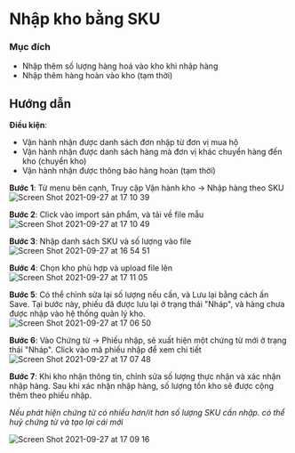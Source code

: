# Nhập kho bằng SKU
### Mục đích
- Nhập thêm số lượng hàng hoá vào kho khi nhập hàng 
- Nhập thêm hàng hoàn vào kho (tạm thời)

## Hướng dẫn
**Điều kiện**:
- Vận hành nhận được danh sách đơn nhập từ đơn vị mua hộ
- Vận hành nhận được danh sách hàng mà đơn vị khác chuyển hàng đến kho (chuyển kho)
- Vận hành nhận được thông báo hàng hoàn (tạm thời)
  
**Bước 1**: Từ menu bên cạnh, Truy cập Vận hành kho -> Nhập hàng theo SKU
![Screen Shot 2021-09-27 at 17 10 39](https://user-images.githubusercontent.com/24457565/134891401-3099924b-860b-437d-9b86-8b35bba5d039.png)


**Bước 2**:  Click vào import sản phẩm, và tải về file mẫu 
![Screen Shot 2021-09-27 at 17 10 49](https://user-images.githubusercontent.com/24457565/134891474-2f05e64c-0cc1-48a8-b912-6b5336ab9340.png)


**Bước 3**: Nhập danh sách SKU và số lượng vào file 
![Screen Shot 2021-09-27 at 16 54 51](https://user-images.githubusercontent.com/24457565/134891509-969c1c2f-99a7-433f-8e04-7baeecbd68e0.png)


**Bước 4**: Chọn kho phù hợp và upload file lên
![Screen Shot 2021-09-27 at 17 11 05](https://user-images.githubusercontent.com/24457565/134891623-7e3c0d6a-b5a0-494d-8402-593661feb2f4.png)

**Bước 5**: Có thể chỉnh sửa lại số lượng nếu cần, và Lưu lại bằng cách ấn Save.
Tại bước này, phiếu đã được lưu lại ở trạng thái "Nháp", và hàng chưa được nhập vào hệ thống quản lý kho.
![Screen Shot 2021-09-27 at 17 06 50](https://user-images.githubusercontent.com/24457565/134891678-f290b1dc-1924-481a-b1cd-a9247a50278b.png)

**Bước 6**: Vào Chứng từ -> Phiếu nhập, sẽ xuất hiện một chứng từ mới ở trạng thái "Nháp".
Click vào mã phiếu nhập để xem chi tiết
![Screen Shot 2021-09-27 at 17 07 48](https://user-images.githubusercontent.com/24457565/134891724-a07ba1e7-22e6-4e93-b92c-520656490f79.png)

**Bước 7**: Khi kho nhận thông tin, chỉnh sửa số lượng thực nhận và xác nhận nhập hàng.
Sau khi xác nhận nhập hàng, số lượng tồn kho sẽ được cộng thêm theo phiếu nhập.

*Nếu phát hiện chứng từ có nhiều hơn/ít hơn số lượng SKU cần nhập. có thể huỷ chứng từ và tạo lại cái mới*

![Screen Shot 2021-09-27 at 17 09 16](https://user-images.githubusercontent.com/24457565/134891776-12435f68-e3e0-4f52-aa08-9be14f654493.png)
